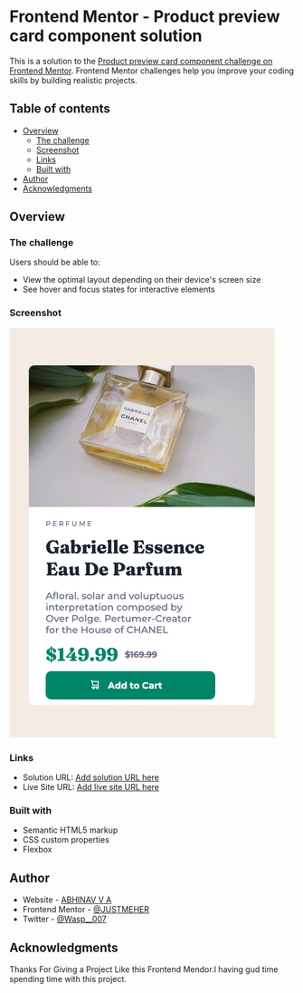 # Frontend Mentor - Product preview card component solution

This is a solution to the [Product preview card component challenge on Frontend Mentor](https://www.frontendmentor.io/challenges/product-preview-card-component-GO7UmttRfa). Frontend Mentor challenges help you improve your coding skills by building realistic projects. 

## Table of contents

- [Overview](#overview)
  - [The challenge](#the-challenge)
  - [Screenshot](#screenshot)
  - [Links](#links)
  - [Built with](#built-with)
- [Author](#author)
- [Acknowledgments](#acknowledgments)


## Overview

### The challenge

Users should be able to:

- View the optimal layout depending on their device's screen size
- See hover and focus states for interactive elements

### Screenshot

![Screenshot](screenshot.png)


### Links

- Solution URL: [Add solution URL here](https://github.com/JUSTMEHER/product-preview-frontend)
- Live Site URL: [Add live site URL here](https://justmeher.github.io/product-preview-frontend/)


### Built with

- Semantic HTML5 markup
- CSS custom properties
- Flexbox



## Author

- Website - [ABHINAV V A](https://justmeher.github.io/ABHINAV/)
- Frontend Mentor - [@JUSTMEHER](https://www.frontendmentor.io/profile/JUSTMEHER)
- Twitter - [@Wasp__007](https://www.twitter.com/Wasp__007)

## Acknowledgments

Thanks For Giving a Project Like this Frontend Mendor.I having gud time spending time with this project.
